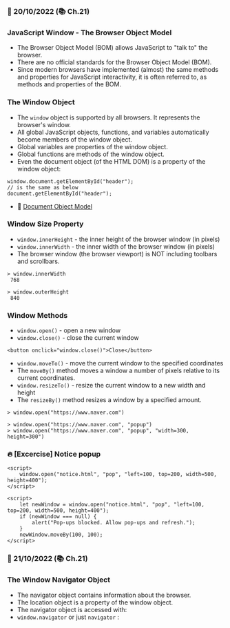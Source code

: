 ### 📅 20/10/2022 (📚 Ch.21)

### JavaScript Window - The Browser Object Model

- The Browser Object Model (BOM) allows JavaScript to "talk to" the browser.
- There are no official standards for the Browser Object Model (BOM).
- Since modern browsers have implemented (almost) the same methods and properties for JavaScript interactivity, it is often referred to, as methods and properties of the BOM.

### The Window Object

- The `window` object is supported by all browsers. It represents the browser's window.
- All global JavaScript objects, functions, and variables automatically become members of the window object.
- Global variables are properties of the window object.
- Global functions are methods of the window object.
- Even the document object (of the HTML DOM) is a property of the window object:

```
window.document.getElementById("header");
// is the same as below
document.getElementById("header");
```

- 🔗 [Document Object Model](https://developer.mozilla.org/en-US/docs/Web/API/Window)

### Window Size Property

- `window.innerHeight` - the inner height of the browser window (in pixels)
- `window.innerWidth` - the inner width of the browser window (in pixels)
- The browser window (the browser viewport) is NOT including toolbars and scrollbars.

```
> window.innerWidth
 768

> window.outerHeight
 840
```

### Window Methods

- `window.open()` - open a new window
- `window.close()` - close the current window

```
<button onclick="window.close()">Close</button>
```

- `window.moveTo()` - move the current window to the specified coordinates
- The `moveBy()` method moves a window a number of pixels relative to its current coordinates.
- `window.resizeTo()` - resize the current window to a new width and height
- The `resizeBy()` method resizes a window by a specified amount.

```
> window.open("https://www.naver.com")

> window.open("https://www.naver.com", "popup")
> window.open("https://www.naver.com", "popup", "width=300, height=300")
```

### 🔥 **[Excercise]** Notice popup

```
<script>
	window.open("notice.html", "pop", "left=100, top=200, width=500, height=400");
</script>
```

```
<script>
	let newWindow = window.open("notice.html", "pop", "left=100, top=200, width=500, height=400");
	if (newWindow === null) {
		alert("Pop-ups blocked. Allow pop-ups and refresh.");
	}
	newWindow.moveBy(100, 100);
</script>
```

### 📅 21/10/2022 (📚 Ch.21)

### The Window Navigator Object

- The navigator object contains information about the browser.
- The location object is a property of the window object.
- The navigator object is accessed with:
- `window.navigator` or just `navigator` :
